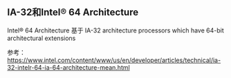 ## IA-32和Intel® 64 Architecture

Intel® 64 Architecture 基于 IA-32 architecture processors which have 64-bit architectural extensions

参考：<https://www.intel.com/content/www/us/en/developer/articles/technical/ia-32-intelr-64-ia-64-architecture-mean.html>
